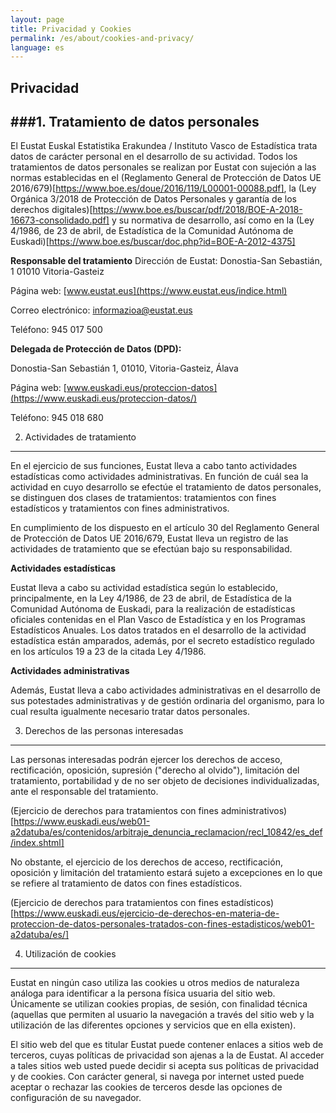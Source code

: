 ```yaml
---
layout: page
title: Privacidad y Cookies
permalink: /es/about/cookies-and-privacy/
language: es
---
```


Privacidad
----------

###1. Tratamiento de datos personales
----------------------------------

El Eustat Euskal Estatistika Erakundea / Instituto Vasco de Estadística trata datos de carácter personal en el 
desarrollo de su actividad. Todos los tratamientos de datos personales se realizan por Eustat con sujeción 
a las normas establecidas en el (Reglamento General de Protección de Datos UE 2016/679)[https://www.boe.es/doue/2016/119/L00001-00088.pdf], 
la (Ley Orgánica 3/2018 de Protección de Datos Personales y garantía de los derechos digitales)[https://www.boe.es/buscar/pdf/2018/BOE-A-2018-16673-consolidado.pdf]
y su normativa de desarrollo, así como en la (Ley 4/1986, de 23 de abril, de Estadística de la Comunidad Autónoma de Euskadi)[https://www.boe.es/buscar/doc.php?id=BOE-A-2012-4375]

**Responsable del tratamiento**
Dirección de Eustat: Donostia-San Sebastián, 1 01010 Vitoria-Gasteiz

Página web: [www.eustat.eus](https://www.eustat.eus/indice.html)

Correo electrónico: informazioa@eustat.eus

Teléfono: 945 017 500

**Delegada de Protección de Datos (DPD):**

Donostia-San Sebastián 1, 01010, Vitoria-Gasteiz, Álava

Página web: [www.euskadi.eus/proteccion-datos](https://www.euskadi.eus/proteccion-datos/)

Teléfono: 945 018 680


2. Actividades de tratamiento
-----------------------------

En el ejercicio de sus funciones, Eustat lleva a cabo tanto actividades estadísticas como actividades administrativas. En función de cuál sea la actividad en cuyo desarrollo se efectúe el tratamiento de datos personales, se distinguen dos clases de tratamientos: tratamientos con fines estadísticos y tratamientos con fines administrativos.

En cumplimiento de los dispuesto en el artículo 30 del Reglamento General de Protección de Datos UE 2016/679, Eustat lleva un registro de las actividades de tratamiento que se efectúan bajo su responsabilidad.

**Actividades estadísticas**

Eustat lleva a cabo su actividad estadística según lo establecido, principalmente, en la Ley 4/1986, de 23 de abril, de Estadística de la Comunidad Autónoma de Euskadi, para la realización de estadísticas oficiales contenidas en el Plan Vasco de Estadística y en los Programas Estadísticos Anuales. Los datos tratados en el desarrollo de la actividad estadística están amparados, además, por el secreto estadístico regulado en los artículos 19 a 23 de la citada Ley 4/1986.


**Actividades administrativas**

Además, Eustat lleva a cabo actividades administrativas en el desarrollo de sus potestades administrativas y de gestión ordinaria del organismo, para lo cual resulta igualmente necesario tratar datos personales.


3. Derechos de las personas interesadas
---------------------------------------

Las personas interesadas podrán ejercer los derechos de acceso, rectificación, oposición, supresión ("derecho al olvido"), limitación del tratamiento, portabilidad y de no ser objeto de decisiones individualizadas, ante el responsable del tratamiento.

(Ejercicio de derechos para tratamientos con fines administrativos) [https://www.euskadi.eus/web01-a2datuba/es/contenidos/arbitraje_denuncia_reclamacion/recl_10842/es_def/index.shtml]

No obstante, el ejercicio de los derechos de acceso, rectificación, oposición y limitación del tratamiento estará sujeto a excepciones en lo que se refiere al tratamiento de datos con fines estadísticos.

(Ejercicio de derechos para tratamientos con fines estadísticos)[https://www.euskadi.eus/ejercicio-de-derechos-en-materia-de-proteccion-de-datos-personales-tratados-con-fines-estadisticos/web01-a2datuba/es/]


4. Utilización de cookies
-------------------------

Eustat en ningún caso utiliza las cookies u otros medios de naturaleza análoga para identificar a la persona física usuaria del sitio web. Únicamente se utilizan cookies propias, de sesión, con finalidad técnica (aquellas que permiten al usuario la navegación a través del sitio web y la utilización de las diferentes opciones y servicios que en ella existen).

El sitio web del que es titular Eustat puede contener enlaces a sitios web de terceros, cuyas políticas de privacidad son ajenas a la de Eustat. Al acceder a tales sitios web usted puede decidir si acepta sus políticas de privacidad y de cookies. Con carácter general, si navega por internet usted puede aceptar o rechazar las cookies de terceros desde las opciones de configuración de su navegador.
